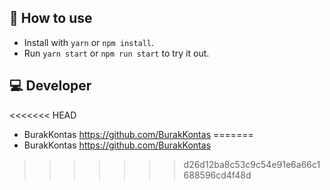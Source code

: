 ## 🚀 How to use

- Install with `yarn` or `npm install`.
- Run `yarn start` or `npm run start` to try it out.

## 💻 Developer
<<<<<<< HEAD

- BurakKontas <https://github.com/BurakKontas>
=======
- BurakKontas https://github.com/BurakKontas

>>>>>>> d26d12ba8c53c9c54e91e6a66c1688596cd4f48d
